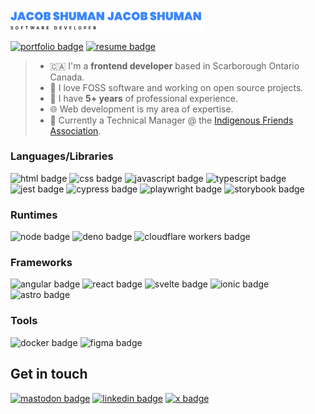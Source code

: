<p>
  <img src="./light-header.svg#gh-light-mode-only" width="30%"/>
  <img src="./dark-header.svg#gh-dark-mode-only" width="30%"/>
</p>

[![portfolio badge](https://img.shields.io/badge/portfolio-3B87FF?style=for-the-badge&logo=amp&logoColor=white)](https://jacobshuman.ca)
[![resume badge](https://img.shields.io/badge/resume-FC4C02?style=for-the-badge&logo=googledocs&logoColor=white)](https://jacobshuman.ca/resume.pdf)

> - :canada: I'm a **frontend developer** based in Scarborough Ontario Canada.
> - :open_book: I love FOSS software and working on open source projects.
> - :calendar: I have **5+ years** of professional experience.
> - :globe_with_meridians: Web development is my area of expertise.
> - :briefcase: Currently a Technical Manager @ the [Indigenous Friends Association](https://indigenousfriends.org).

### Languages/Libraries

![html badge](https://img.shields.io/badge/html-black?style=for-the-badge&logo=html5)
![css badge](https://img.shields.io/badge/css-black?style=for-the-badge&logo=css3&logoColor=489AE0)
![javascript badge](https://img.shields.io/badge/javascript-black?style=for-the-badge&logo=javascript)
![typescript badge](https://img.shields.io/badge/typescript-black?style=for-the-badge&logo=typescript)
![jest badge](https://img.shields.io/badge/jest-black?style=for-the-badge&logo=jest&logoColor=C21325)
![cypress badge](https://img.shields.io/badge/cypress-black?style=for-the-badge&logo=cypress)
![playwright badge](https://img.shields.io/badge/playwright-black?style=for-the-badge&logo=jest&logoColor=67B859)
![storybook badge](https://img.shields.io/badge/storybook-black?style=for-the-badge&logo=storybook)

### Runtimes

![node badge](https://img.shields.io/badge/node-black?style=for-the-badge&logo=node.js)
![deno badge](https://img.shields.io/badge/deno-black?style=for-the-badge&logo=deno)
![cloudflare workers badge](https://img.shields.io/badge/cloudflare_workers-black?style=for-the-badge&logo=cloudflareworkers)

### Frameworks

![angular badge](https://img.shields.io/badge/angular-black?style=for-the-badge&logo=angular&logoColor=d63b9e)
![react badge](https://img.shields.io/badge/react-black?style=for-the-badge&logo=react)
![svelte badge](https://img.shields.io/badge/svelte-black?style=for-the-badge&logo=svelte)
![ionic badge](https://img.shields.io/badge/ionic-black?style=for-the-badge&logo=ionic)
![astro badge](https://img.shields.io/badge/astro-black?style=for-the-badge&logo=astro)

### Tools

![docker badge](https://img.shields.io/badge/docker-black?style=for-the-badge&logo=docker)
![figma badge](https://img.shields.io/badge/figma-black?style=for-the-badge&logo=figma)

## Get in touch

[![mastodon badge](https://img.shields.io/badge/mastodon-black?logo=mastodon&style=for-the-badge)](https://mastodon.social/@jacobshuman)
[![linkedin badge](https://img.shields.io/badge/linkedin-black?logo=linkedin&style=for-the-badge&logoColor=0A66C2)](https://www.linkedin.com/in/jacob-shuman-186993172/)
[![x badge](https://img.shields.io/badge/twitter-black?logo=x&style=for-the-badge)](https://twitter.com/jacob_shuman7)
